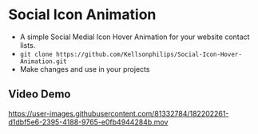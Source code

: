 # Social Icon Animation
- A simple Social Medial Icon Hover Animation for your website contact lists.
- `git clone https://github.com/Kellsonphilips/Social-Icon-Hover-Animation.git`
- Make changes and use in your projects 


## Video Demo 



https://user-images.githubusercontent.com/81332784/182202261-d1dbf5e6-2395-4188-9765-e0fb4944284b.mov


